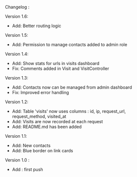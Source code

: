 ﻿Changelog :

Version 1.6:
- Add: Better routing logic

Version 1.5:
- Add: Permission to manage contacts added to admin role

Version 1.4:
- Add: Show stats for urls in visits dashboard
- Fix: Comments added in Visit and VisitController

Version 1.3:
- Add: Contacts now can be managed from admin dashboard
- Fix: Improved error handling

Version 1.2:
- Add: Table 'visits' now uses columns : id, ip, request_url, request_method, visited_at
- Add: Visits are now recorded at each request
- Add: README.md has been added

Version 1.1:
- Add: New contacts
- Add: Blue border on link cards
 
Version 1.0 :
- Add : first push